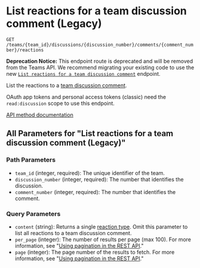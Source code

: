 # List reactions for a team discussion comment (Legacy)

`GET /teams/{team_id}/discussions/{discussion_number}/comments/{comment_number}/reactions`

**Deprecation Notice:** This endpoint route is deprecated and will be removed from the Teams API. We recommend migrating your existing code to use the new [`List reactions for a team discussion comment`](https://docs.github.com/rest/reactions/reactions#list-reactions-for-a-team-discussion-comment) endpoint.

List the reactions to a [team discussion comment](https://docs.github.com/rest/teams/discussion-comments#get-a-discussion-comment).

OAuth app tokens and personal access tokens (classic) need the `read:discussion` scope to use this endpoint.

[API method documentation](https://docs.github.com/rest/reactions/reactions#list-reactions-for-a-team-discussion-comment-legacy)

## All Parameters for "List reactions for a team discussion comment (Legacy)"

### Path Parameters

- `team_id` (integer, required): The unique identifier of the team.
- `discussion_number` (integer, required): The number that identifies the discussion.
- `comment_number` (integer, required): The number that identifies the comment.
### Query Parameters

- `content` (string): Returns a single [reaction type](https://docs.github.com/rest/reactions/reactions#about-reactions). Omit this parameter to list all reactions to a team discussion comment.
- `per_page` (integer): The number of results per page (max 100). For more information, see "[Using pagination in the REST API](https://docs.github.com/rest/using-the-rest-api/using-pagination-in-the-rest-api)."
- `page` (integer): The page number of the results to fetch. For more information, see "[Using pagination in the REST API](https://docs.github.com/rest/using-the-rest-api/using-pagination-in-the-rest-api)."